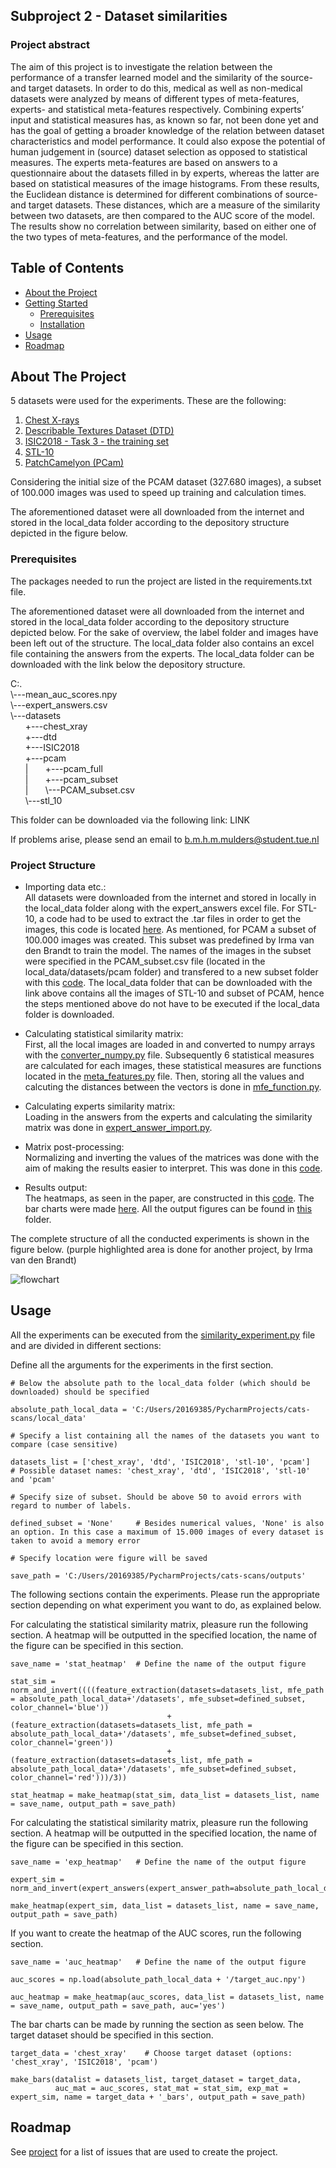 ## Subproject 2 - Dataset similarities

### Project abstract
The aim of this project is to investigate the relation between the performance of a transfer learned model and the similarity of the source- and target datasets. In order to do this, medical as well as non-medical datasets were analyzed by means of different types of meta-features, experts- and statistical meta-features respectively. Combining experts’ input and statistical measures has, as known so far, not  been done yet and has the goal of getting a broader knowledge of the relation between dataset characteristics and model performance. It could also expose the potential of human judgement in (source) dataset selection as opposed to statistical measures. The experts meta-features are based on answers to a questionnaire about the datasets filled in by experts, whereas the latter are based on statistical measures of the image histograms. From these results, the Euclidean distance is determined for different combinations of source- and target datasets. These distances, which are a measure of the similarity between two datasets, are then compared to the AUC score of the model. The results show no correlation between similarity, based on either one of the two types of meta-features, and the performance of the model.


<!-- TABLE OF CONTENTS -->
## Table of Contents

* [About the Project](#about-the-project)
* [Getting Started](#getting-started)
  * [Prerequisites](#prerequisites)
  * [Installation](#installation)
* [Usage](#usage)
* [Roadmap](#roadmap)



<!-- ABOUT THE PROJECT -->
## About The Project
5 datasets were used for the experiments. These are the following:
1. [Chest X-rays](https://www.kaggle.com/paultimothymooney/chest-xray-pneumonia)
2. [Describable Textures Dataset (DTD)](https://www.robots.ox.ac.uk/~vgg/data/dtd/)
3. [ISIC2018 - Task 3 - the training set](https://challenge2018.isic-archive.com/task3/training/)
4. [STL-10](https://cs.stanford.edu/~acoates/stl10/)
5. [PatchCamelyon (PCam)](http://basveeling.nl/posts/pcam/)

Considering the initial size of the PCAM dataset (327.680 images), a subset of 100.000 images was used to speed up training and calculation times.

The aforementioned dataset were all downloaded from the internet and stored in the local_data folder according to the depository structure depicted in the figure below.

### Prerequisites

The packages needed to run the project are listed in the requirements.txt file.

The aforementioned dataset were all downloaded from the internet and stored in the local_data folder according to the depository structure depicted below. For the sake of overview, the label folder and images have been left out of the structure. The local_data folder also contains an excel file containing the answers from the experts. The local_data folder can be downloaded with the link below the depository structure.

C:.\
\\---mean_auc_scores.npy\
\\---expert_answers.csv\
\\---datasets\
    &nbsp;&nbsp;&nbsp;&nbsp;&nbsp;&nbsp;+---chest_xray\
    &nbsp;&nbsp;&nbsp;&nbsp;&nbsp;&nbsp;+---dtd\
    &nbsp;&nbsp;&nbsp;&nbsp;&nbsp;&nbsp;+---ISIC2018\
    &nbsp;&nbsp;&nbsp;&nbsp;&nbsp;&nbsp;+---pcam\
    &nbsp;&nbsp;&nbsp;&nbsp;&nbsp;&nbsp;|   &nbsp;&nbsp;&nbsp;&nbsp;&nbsp;&nbsp;+---pcam_full\
    &nbsp;&nbsp;&nbsp;&nbsp;&nbsp;&nbsp;|   &nbsp;&nbsp;&nbsp;&nbsp;&nbsp;&nbsp;+---pcam_subset\
    &nbsp;&nbsp;&nbsp;&nbsp;&nbsp;&nbsp;|   &nbsp;&nbsp;&nbsp;&nbsp;&nbsp;&nbsp;\\---PCAM_subset.csv\
    &nbsp;&nbsp;&nbsp;&nbsp;&nbsp;&nbsp;\\---stl_10

This folder can be downloaded via the following link: LINK

If problems arise, please send an email to b.m.h.m.mulders@student.tue.nl

### Project Structure

* Importing data etc.:\
All datasets were downloaded from the internet and stored in locally in the local_data folder along with the expert_answers excel file. For STL-10, a code had to be used to extract the .tar files in order to get the images, this code is located [here](../src/io/get_stl_10.py). As mentioned, for PCAM a subset of 100.000 images was created. This subset was predefined by Irma van den Brandt to train the model. The names of the images in the subset were specified in the PCAM_subset.csv file (located in the local_data/datasets/pcam folder) and transfered to a new subset folder with this [code](../src/io/create_pcam_subset.py). The local_data folder that can be downloaded with the link above contains all the images of STL-10 and subset of PCAM, hence the steps mentioned above do not have to be executed if the local_data folder is downloaded. 

* Calculating statistical similarity matrix:\
First, all the local images are loaded in and converted to numpy arrays with the [converter_numpy.py](../src/io/converter_numpy.py) file. Subsequently 6 statistical measures are calculated for each images, these statistical measures are functions located in the [meta_features.py](../src/similarity/meta_features.py) file. Then, storing all the values and calcuting the distances between the vectors is done in [mfe_function.py](../src/similarity/mfe_function).

* Calculating experts similarity matrix:\
Loading in the answers from the experts and calculating the similarity matrix was done in [expert_answer_import.py](../src/io/expert_answer_import.py).

* Matrix post-processing:\
Normalizing and inverting the values of the matrices was done with the aim of making the results easier to interpret. This was done in this [code](../src/io/matrix_processing.py).

* Results output:\
The heatmaps, as seen in the paper, are constructed in this [code](../src/evaluation/numpy_to_heatmap.py). The bar charts were made [here](../src/evaluation/make_bar_chart.py). All the output figures can be found in [this](../outputs) folder.

The complete structure of all the conducted experiments is shown in the figure below. (purple highlighted area is done for another project, by Irma van den Brandt)

<img src="Flowchart_CatScans_subproject2.png" alt="flowchart">

<!-- USAGE EXAMPLES -->
## Usage

All the experiments can be executed from the [similarity_experiment.py](../src/similarity_experiment.py) file and are divided in different sections:

Define all the arguments for the experiments in the first section.
```shell script
# Below the absolute path to the local_data folder (which should be downloaded) should be specified

absolute_path_local_data = 'C:/Users/20169385/PycharmProjects/cats-scans/local_data'

# Specify a list containing all the names of the datasets you want to compare (case sensitive)

datasets_list = ['chest_xray', 'dtd', 'ISIC2018', 'stl-10', 'pcam']     # Possible dataset names: 'chest_xray', 'dtd', 'ISIC2018', 'stl-10' and 'pcam'

# Specify size of subset. Should be above 50 to avoid errors with regard to number of labels.

defined_subset = 'None'     # Besides numerical values, 'None' is also an option. In this case a maximum of 15.000 images of every dataset is taken to avoid a memory error

# Specify location were figure will be saved

save_path = 'C:/Users/20169385/PycharmProjects/cats-scans/outputs'
```
The following sections contain the experiments. Please run the appropriate section depending on what experiment you want to do, as explained below.

For calculating the statistical similarity matrix, pleasure run the following section. A heatmap will be outputted in the specified location, the name of the figure can be specified in this section.
```shell script
save_name = 'stat_heatmap'  # Define the name of the output figure

stat_sim = norm_and_invert((((feature_extraction(datasets=datasets_list, mfe_path = absolute_path_local_data+'/datasets', mfe_subset=defined_subset, color_channel='blue'))
                                   + (feature_extraction(datasets=datasets_list, mfe_path = absolute_path_local_data+'/datasets', mfe_subset=defined_subset, color_channel='green'))
                                   + (feature_extraction(datasets=datasets_list, mfe_path = absolute_path_local_data+'/datasets', mfe_subset=defined_subset, color_channel='red')))/3))

stat_heatmap = make_heatmap(stat_sim, data_list = datasets_list, name = save_name, output_path = save_path)
```

For calculating the statistical similarity matrix, pleasure run the following section. A heatmap will be outputted in the specified location, the name of the figure can be specified in this section.

```shell script
save_name = 'exp_heatmap'   # Define the name of the output figure

expert_sim = norm_and_invert(expert_answers(expert_answer_path=absolute_path_local_data))

make_heatmap(expert_sim, data_list = datasets_list, name = save_name, output_path = save_path)
```

If you want to create the heatmap of the AUC scores, run the following section.

```shell script
save_name = 'auc_heatmap'   # Define the name of the output figure

auc_scores = np.load(absolute_path_local_data + '/target_auc.npy')

auc_heatmap = make_heatmap(auc_scores, data_list = datasets_list, name = save_name, output_path = save_path, auc='yes')
```

The bar charts can be made by running the section as seen below. The target dataset should be specified in this section.

```shell script
target_data = 'chest_xray'    # Choose target dataset (options: 'chest_xray', 'ISIC2018', 'pcam')

make_bars(datalist = datasets_list, target_dataset = target_data,
          auc_mat = auc_scores, stat_mat = stat_sim, exp_mat = expert_sim, name = target_data + '_bars', output_path = save_path)
```

<!-- ROADMAP -->
## Roadmap

See [project](https://github.com/vcheplygina/cats-scans/projects/1) for a list of issues that are used to create the 
project.



